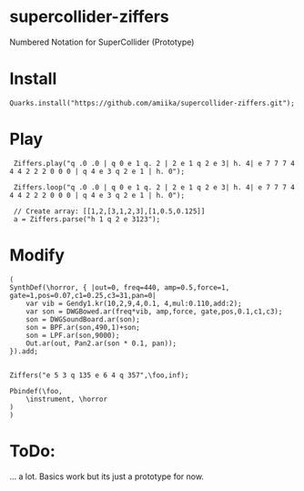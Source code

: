 # supercollider-ziffers
Numbered Notation for SuperCollider (Prototype)

# Install

```
Quarks.install("https://github.com/amiika/supercollider-ziffers.git");
```

# Play

```
 Ziffers.play("q .0 .0 | q 0 e 1 q. 2 | 2 e 1 q 2 e 3| h. 4| e 7 7 7 4 4 4 2 2 2 0 0 0 | q 4 e 3 q 2 e 1 | h. 0");
 
 Ziffers.loop("q .0 .0 | q 0 e 1 q. 2 | 2 e 1 q 2 e 3| h. 4| e 7 7 7 4 4 4 2 2 2 0 0 0 | q 4 e 3 q 2 e 1 | h. 0");
 
 // Create array: [[1,2,[3,1,2,3],[1,0.5,0.125]]
 a = Ziffers.parse("h 1 q 2 e 3123");
```

# Modify

```
(
SynthDef(\horror, { |out=0, freq=440, amp=0.5,force=1, gate=1,pos=0.07,c1=0.25,c3=31,pan=0|
    var vib = Gendy1.kr(10,2,9,4,0.1, 4,mul:0.110,add:2);
    var son = DWGBowed.ar(freq*vib, amp,force, gate,pos,0.1,c1,c3);
    son = DWGSoundBoard.ar(son);
    son = BPF.ar(son,490,1)+son;
    son = LPF.ar(son,9000);
    Out.ar(out, Pan2.ar(son * 0.1, pan));
}).add;


Ziffers("e 5 3 q 135 e 6 4 q 357",\foo,inf);

Pbindef(\foo,
	\instrument, \horror
)
)
```

# ToDo:

... a lot. Basics work but its just a prototype for now.

